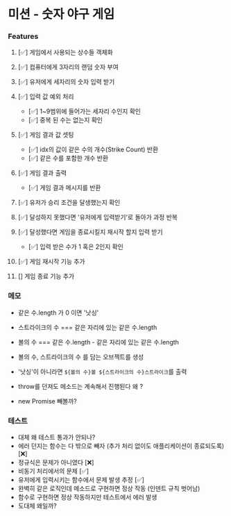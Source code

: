 # 미션 - 숫자 야구 게임

### Features

1. [✅] 게임에서 사용되는 상수들 객체화

2. [✅] 컴퓨터에게 3자리의 랜덤 숫자 부여

3. [✅] 유저에게 세자리의 숫자 입력 받기

4. [✅] 입력 값 예외 처리

   - [✅] 1~9범위에 들어가는 세자리 수인지 확인
   - [✅] 중복 된 수는 없는지 확인

5. [✅] 게임 결과 값 셋팅

   - [✅] idx의 값이 같은 수의 개수(Strike Count) 반환
   - [✅] 같은 수를 포함한 개수 반환

6. [✅] 게임 결과 출력

   - [✅] 게임 결과 메시지를 반환

7. [✅] 유저가 승리 조건을 달생했는지 확인

8. [✅] 달성하지 못했다면 '유저에게 입력받기'로 돌아가 과정 반복

9. [✅] 달성했다면 게임을 종료시킬지 재시작 할지 입력 받기

   - [✅] 입력 받은 수가 1 혹은 2인지 확인

10. [✅] 게임 재시작 기능 추가

11. [] 게임 종료 기능 추가

### 메모

- 같은 수.length 가 0 이면 '낫싱'
- 스트라이크의 수 === 같은 자리에 있는 같은 수.length
- 볼의 수 === 같은 수.length - 같은 자리에 있는 같은 수.length

- 볼의 수, 스트라이크의 수 를 담는 오브젝트를 생성
- '낫싱'이 아니라면 `${볼의 수}볼 ${스트라이크의 수}스트라이크`를 출력
- throw를 던져도 메소드는 계속해서 진행된다 왜 ?
- new Promise 빼볼까?

### 테스트

- 대체 왜 테스트 통과가 안되나?
- 에러 던지는 함수는 다 밖으로 빼자 (추가 처리 없이도 애플리케이션이 종료되도록) [❌]
- 정규식은 문제가 아니였다 [❌]
- 비동기 처리에서의 문제 [✅]
- 유저에게 입력시키는 함수에서 문제 발생 추정 [✅]
- 완벽히 같은 로직인데 메소드로 구현하면 정상 작동 (인덴트 규칙 벗어남)
- 함수로 구현하면 정상 작동하지만 테스트에서 에러 발생
- 도대체 왜일까?
